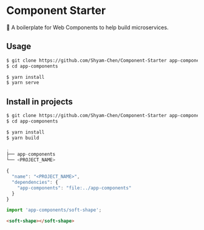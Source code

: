 # Component Starter

:carousel_horse: A boilerplate for Web Components to help build microservices.

## Usage

```sh
$ git clone https://github.com/Shyam-Chen/Component-Starter app-components
$ cd app-components

$ yarn install
$ yarn serve
```

## Install in projects

```sh
$ git clone https://github.com/Shyam-Chen/Component-Starter app-components
$ cd app-components

$ yarn install
$ yarn build
```

```ts
.
├── app-components
└── <PROJECT_NAME>
```

```js
{
  "name": "<PROJECT_NAME>",
  "dependencies": {
    "app-components": "file:../app-components"
  }
}
```

```js
import 'app-components/soft-shape';
```

```html
<soft-shape></soft-shape>
```
